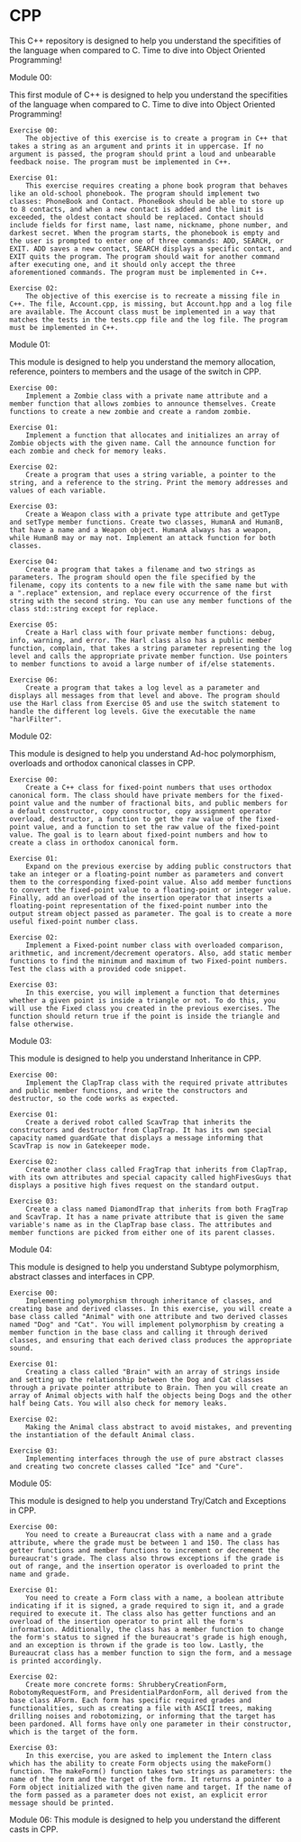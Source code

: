 # CPP
This C++ repository is designed to help you understand the specifities of the language when compared to C. Time to dive into Object Oriented Programming!


Module 00:

This first module of C++ is designed to help you understand the specifities of the language when compared to C. Time to dive into Object Oriented Programming!

    Exercise 00:
        The objective of this exercise is to create a program in C++ that takes a string as an argument and prints it in uppercase. If no argument is passed, the program should print a loud and unbearable feedback noise. The program must be implemented in C++.

    Exercise 01:
        This exercise requires creating a phone book program that behaves like an old-school phonebook. The program should implement two classes: PhoneBook and Contact. PhoneBook should be able to store up to 8 contacts, and when a new contact is added and the limit is exceeded, the oldest contact should be replaced. Contact should include fields for first name, last name, nickname, phone number, and darkest secret. When the program starts, the phonebook is empty and the user is prompted to enter one of three commands: ADD, SEARCH, or EXIT. ADD saves a new contact, SEARCH displays a specific contact, and EXIT quits the program. The program should wait for another command after executing one, and it should only accept the three aforementioned commands. The program must be implemented in C++.

    Exercise 02:
        The objective of this exercise is to recreate a missing file in C++. The file, Account.cpp, is missing, but Account.hpp and a log file are available. The Account class must be implemented in a way that matches the tests in the tests.cpp file and the log file. The program must be implemented in C++.


Module 01:

This module is designed to help you understand the memory allocation, reference, pointers to members and the usage of the switch in CPP.

    Exercise 00:
        Implement a Zombie class with a private name attribute and a member function that allows zombies to announce themselves. Create functions to create a new zombie and create a random zombie.

    Exercise 01:
        Implement a function that allocates and initializes an array of Zombie objects with the given name. Call the announce function for each zombie and check for memory leaks.

    Exercise 02:
        Create a program that uses a string variable, a pointer to the string, and a reference to the string. Print the memory addresses and values of each variable.

    Exercise 03:
        Create a Weapon class with a private type attribute and getType and setType member functions. Create two classes, HumanA and HumanB, that have a name and a Weapon object. HumanA always has a weapon, while HumanB may or may not. Implement an attack function for both classes.

    Exercise 04:
        Create a program that takes a filename and two strings as parameters. The program should open the file specified by the filename, copy its contents to a new file with the same name but with a ".replace" extension, and replace every occurrence of the first string with the second string. You can use any member functions of the class std::string except for replace.

    Exercise 05:
        Create a Harl class with four private member functions: debug, info, warning, and error. The Harl class also has a public member function, complain, that takes a string parameter representing the log level and calls the appropriate private member function. Use pointers to member functions to avoid a large number of if/else statements.

    Exercise 06:
        Create a program that takes a log level as a parameter and displays all messages from that level and above. The program should use the Harl class from Exercise 05 and use the switch statement to handle the different log levels. Give the executable the name "harlFilter".


Module 02:

This module is designed to help you understand Ad-hoc polymorphism, overloads and orthodox canonical classes in CPP.

    Exercise 00:
        Create a C++ class for fixed-point numbers that uses orthodox canonical form. The class should have private members for the fixed-point value and the number of fractional bits, and public members for a default constructor, copy constructor, copy assignment operator overload, destructor, a function to get the raw value of the fixed-point value, and a function to set the raw value of the fixed-point value. The goal is to learn about fixed-point numbers and how to create a class in orthodox canonical form.

    Exercise 01:
        Expand on the previous exercise by adding public constructors that take an integer or a floating-point number as parameters and convert them to the corresponding fixed-point value. Also add member functions to convert the fixed-point value to a floating-point or integer value. Finally, add an overload of the insertion operator that inserts a floating-point representation of the fixed-point number into the output stream object passed as parameter. The goal is to create a more useful fixed-point number class.

    Exercise 02:
        Implement a Fixed-point number class with overloaded comparison, arithmetic, and increment/decrement operators. Also, add static member functions to find the minimum and maximum of two Fixed-point numbers. Test the class with a provided code snippet.

    Exercise 03:
        In this exercise, you will implement a function that determines whether a given point is inside a triangle or not. To do this, you will use the Fixed class you created in the previous exercises. The function should return true if the point is inside the triangle and false otherwise.


Module 03:

This module is designed to help you understand Inheritance in CPP.

    Exercise 00:
        Implement the ClapTrap class with the required private attributes and public member functions, and write the constructors and destructor, so the code works as expected.

    Exercise 01:
        Create a derived robot called ScavTrap that inherits the constructors and destructor from ClapTrap. It has its own special capacity named guardGate that displays a message informing that ScavTrap is now in Gatekeeper mode.

    Exercise 02:
        Create another class called FragTrap that inherits from ClapTrap, with its own attributes and special capacity called highFivesGuys that displays a positive high fives request on the standard output.

    Exercise 03:
        Create a class named DiamondTrap that inherits from both FragTrap and ScavTrap. It has a name private attribute that is given the same variable's name as in the ClapTrap base class. The attributes and member functions are picked from either one of its parent classes.


Module 04:

This module is designed to help you understand Subtype polymorphism, abstract classes and interfaces in CPP.

    Exercise 00:
        Implementing polymorphism through inheritance of classes, and creating base and derived classes. In this exercise, you will create a base class called "Animal" with one attribute and two derived classes named "Dog" and "Cat". You will implement polymorphism by creating a member function in the base class and calling it through derived classes, and ensuring that each derived class produces the appropriate sound.

    Exercise 01:
        Creating a class called "Brain" with an array of strings inside and setting up the relationship between the Dog and Cat classes through a private pointer attribute to Brain. Then you will create an array of Animal objects with half the objects being Dogs and the other half being Cats. You will also check for memory leaks.

    Exercise 02:
        Making the Animal class abstract to avoid mistakes, and preventing the instantiation of the default Animal class.

    Exercise 03:
        Implementing interfaces through the use of pure abstract classes and creating two concrete classes called "Ice" and "Cure".


Module 05:

This module is designed to help you understand Try/Catch and Exceptions in CPP.

    Exercise 00:
        You need to create a Bureaucrat class with a name and a grade attribute, where the grade must be between 1 and 150. The class has getter functions and member functions to increment or decrement the bureaucrat's grade. The class also throws exceptions if the grade is out of range, and the insertion operator is overloaded to print the name and grade.

    Exercise 01:
        You need to create a Form class with a name, a boolean attribute indicating if it is signed, a grade required to sign it, and a grade required to execute it. The class also has getter functions and an overload of the insertion operator to print all the form's information. Additionally, the class has a member function to change the form's status to signed if the bureaucrat's grade is high enough, and an exception is thrown if the grade is too low. Lastly, the Bureaucrat class has a member function to sign the form, and a message is printed accordingly.

    Exercise 02:
        Create more concrete forms: ShrubberyCreationForm, RobotomyRequestForm, and PresidentialPardonForm, all derived from the base class AForm. Each form has specific required grades and functionalities, such as creating a file with ASCII trees, making drilling noises and robotomizing, or informing that the target has been pardoned. All forms have only one parameter in their constructor, which is the target of the form.

    Exercise 03:
        In this exercise, you are asked to implement the Intern class which has the ability to create Form objects using the makeForm() function. The makeForm() function takes two strings as parameters: the name of the form and the target of the form. It returns a pointer to a Form object initialized with the given name and target. If the name of the form passed as a parameter does not exist, an explicit error message should be printed.

Module 06: This module is designed to help you understand the different casts in CPP.
    